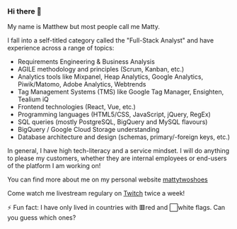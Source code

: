 ### Hi there 👋

My name is Matthew but most people call me Matty.

I fall into a self-titled category called the "Full-Stack Analyst" and have experience across a range of topics:
- Requirements Engineering & Business Analysis
- AGILE methodology and principles (Scrum, Kanban, etc.)
- Analytics tools like Mixpanel, Heap Analytics, Google Analytics, Piwik/Matomo, Adobe Analytics, Webtrends
- Tag Management Systems (TMS) like Google Tag Manager, Ensighten, Tealium iQ
- Frontend technologies (React, Vue, etc.)
- Programming languages (HTML5/CSS, JavaScript, jQuery, RegEx)
- SQL queries (mostly PostgreSQL, BigQuery and MySQL flavours)
- BigQuery / Google Cloud Storage understanding
- Database architecture and design (schemas, primary/-foreign keys, etc.)

In general, I have high tech-literacy and a service mindset. I will do anything to please my customers, whether they are internal employees or end-users of the platform I am working on!

You can find more about me on my personal website [mattytwoshoes](http://mattytwo.shoes "mattytwo.shoes - my personal site")

Come watch me livestream regulary on [Twitch](http://twitch.tv/matty_twoshoes "my Twitch channel") twice a week!

⚡ Fun fact: I have only lived in countries with 🟥red and ⬜white flags. Can you guess which ones?
